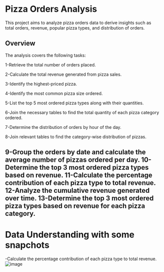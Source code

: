# Pizza Orders Analysis

This project aims to analyze pizza orders data to derive insights such as total orders, revenue, popular pizza types, and distribution of orders.

## Overview

The analysis covers the following tasks:

1-Retrieve the total number of orders placed.

2-Calculate the total revenue generated from pizza sales.

3-Identify the highest-priced pizza.

4-Identify the most common pizza size ordered.

5-List the top 5 most ordered pizza types along with their quantities.

6-Join the necessary tables to find the total quantity of each pizza category ordered.

7-Determine the distribution of orders by hour of the day.

8-Join relevant tables to find the category-wise distribution of pizzas.

9-Group the orders by date and calculate the average number of pizzas ordered per day.
10-Determine the top 3 most ordered pizza types based on revenue.
11-Calculate the percentage contribution of each pizza type to total revenue.
12-Analyze the cumulative revenue generated over time.
13-Determine the top 3 most ordered pizza types based on revenue for each pizza category.
---------------------------------------------------------------------------
# Data Understanding with some snapchots
-Calculate the percentage contribution of each pizza type to total revenue.
![image](https://github.com/user-attachments/assets/297f0c01-0a23-4251-ae2b-1ea6cf9ca52e)



